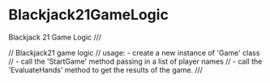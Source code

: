# Blackjack21GameLogic
Blackjack 21 Game Logic
///<summary>
// Blackjack21 game logic
// usage: - create a new instance of 'Game' class
//        - call the 'StartGame' method passing in a list of player names
//        - call the 'EvaluateHands' method to get the results of the game.
///</summary>
